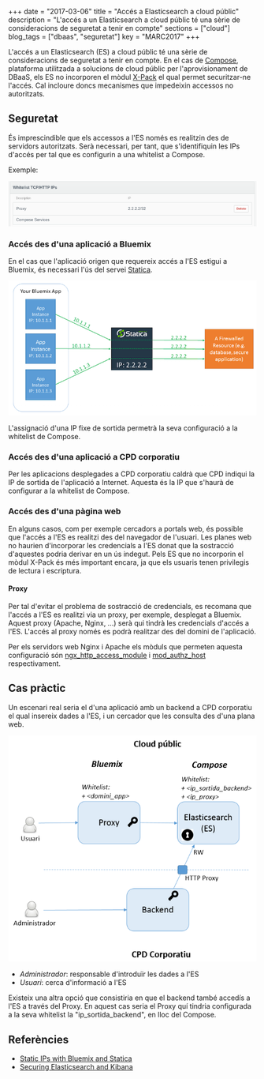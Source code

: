 +++
date = "2017-03-06"
title = "Accés a Elasticsearch a cloud públic"
description = "L'accés a un Elasticsearch a cloud públic té una sèrie de consideracions de seguretat a tenir en compte"
sections = ["cloud"]
blog_tags = ["dbaas", "seguretat"]
key = "MARC2017"
+++

L'accés a un Elasticsearch (ES) a cloud públic té una sèrie de consideracions de seguretat a tenir en compte. En el cas de [Compose](https://www.compose.com/), plataforma utilitzada a solucions de cloud públic per l'aprovisionament de DBaaS, els ES no incorporen el mòdul [X-Pack](https://www.elastic.co/products/x-pack/security) el qual permet securitzar-ne l'accés. Cal incloure doncs mecanismes que impedeixin accessos no autoritzats.

## Seguretat

És imprescindible que els accessos a l'ES només es realitzin des de servidors autoritzats. Serà necessari, per tant, que s'identifiquin les IPs d'accés per tal que es configurin a una whitelist a Compose.

Exemple:

![Whitelist Compose](/images/cloud/whitelist_compose.png)

### Accés des d'una aplicació a Bluemix

En el cas que l'aplicació origen que requereix accés a l'ES estigui a Bluemix, és necessari l'ús del servei [Statica](https://console.ng.bluemix.net/catalog/services/statica).

![Statica](/images/cloud/statica.png)

L'assignació d'una IP fixe de sortida permetrà la seva configuració a la whitelist de Compose.

### Accés des d'una aplicació a CPD corporatiu

Per les aplicacions desplegades a CPD corporatiu caldrà que CPD indiqui la IP de sortida de l'aplicació a Internet. Aquesta és la IP que s'haurà de configurar a la whitelist de Compose.

### Accés des d'una pàgina web

En alguns casos, com per exemple cercadors a portals web, és possible que l'accés a l'ES es realitzi des del navegador de l'usuari. Les planes web no haurien d'incorporar les credencials a l'ES donat que la sostracció d'aquestes podria derivar en un ús indegut. Pels ES que no incorporin el mòdul X-Pack és més important encara, ja que els usuaris tenen privilegis de lectura i escriptura.

#### Proxy

Per tal d'evitar el problema de sostracció de credencials, es recomana que l'accés a l'ES es realitzi via un proxy, per exemple, desplegat a Bluemix. Aquest proxy (Apache, Nginx, ...) serà qui tindrà les credencials d'accés a l'ES. L'accés al proxy només es podrà realitzar des del domini de l'aplicació.

Per els servidors web Nginx i Apache els mòduls que permeten aquesta configuració són [ngx_http_access_module](http://nginx.org/en/docs/http/ngx_http_access_module.html) i [mod_authz_host](https://httpd.apache.org/docs/2.4/mod/mod_authz_host.html) respectivament.

## Cas pràctic

Un escenari real seria el d'una aplicació amb un backend a CPD corporatiu el qual insereix dades a l'ES, i un cercador que les consulta des d'una plana web.

![Seguretat accés a ES a cloud públic](/images/cloud/seguretat_es_cloud_public.png)

- _Administrador_: responsable d'introduïr les dades a l'ES
- _Usuari_: cerca d'informació a l'ES

Existeix una altra opció que consistiria en que el backend també accedís a l'ES a través del Proxy. En aquest cas seria el Proxy quí tindria configurada a la seva whitelist la "ip_sortida_backend", en lloc del Compose.

## Referències

- [Static IPs with Bluemix and Statica](https://www.ibm.com/blogs/bluemix/2015/08/static-ips-with-bluemix-and-statica/)
- [Securing Elasticsearch and Kibana](https://www.elastic.co/guide/en/x-pack/current/xpack-security.html)
